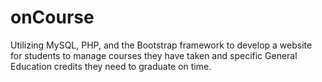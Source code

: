# onCourse

Utilizing MySQL, PHP, and the Bootstrap framework to develop a website for students to manage courses they have taken and specific General Education credits they need to graduate on time.
